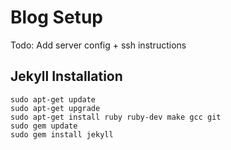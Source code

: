 # Blog Setup

Todo: Add server config + ssh instructions

## Jekyll Installation

```
sudo apt-get update
sudo apt-get upgrade
sudo apt-get install ruby ruby-dev make gcc git
sudo gem update
sudo gem install jekyll
```
